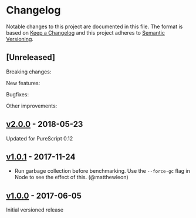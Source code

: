 # Changelog

Notable changes to this project are documented in this file. The format is based on [Keep a Changelog](https://keepachangelog.com/en/1.0.0/) and this project adheres to [Semantic Versioning](https://semver.org/spec/v2.0.0.html).

## [Unreleased]

Breaking changes:

New features:

Bugfixes:

Other improvements:

## [v2.0.0](https://github.com/purescript/purescript-minibench/releases/tag/v2.0.0) - 2018-05-23

Updated for PureScript 0.12

## [v1.0.1](https://github.com/purescript/purescript-minibench/releases/tag/v1.0.1) - 2017-11-24

- Run garbage collection before benchmarking. Use the `--force-gc` flag in Node to see the effect of this. (@matthewleon)

## [v1.0.0](https://github.com/purescript/purescript-minibench/releases/tag/v1.0.0) - 2017-06-05

Initial versioned release

